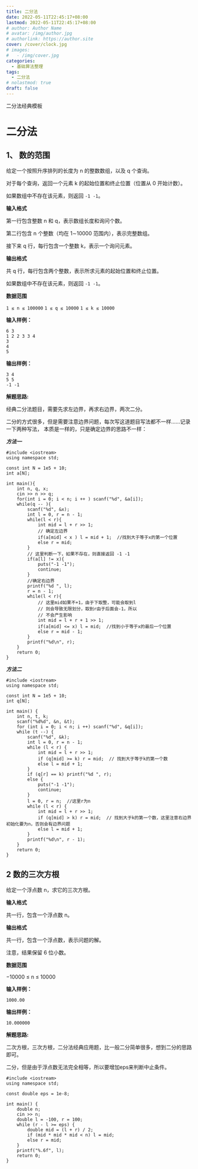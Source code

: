 ```yaml
---
title: 二分法
date: 2022-05-11T22:45:17+08:00
lastmod: 2022-05-11T22:45:17+08:00
# author: Author Name
# avatar: /img/author.jpg
# authorlink: https://author.site
cover: /cover/clock.jpg
# images:
#   - /img/cover.jpg
categories:
  - 基础算法整理
tags:
  - 二分法
# nolastmod: true
draft: false
---
```


二分法经典模板

<!--more-->

# 二分法

## 1、 数的范围

给定一个按照升序排列的长度为 n 的整数数组，以及 q 个查询。

对于每个查询，返回一个元素 k 的起始位置和终止位置（位置从 0 开始计数）。

如果数组中不存在该元素，则返回 `-1 -1`。

**输入格式**

第一行包含整数 n 和 q，表示数组长度和询问个数。

第二行包含 n 个整数（均在 1∼10000 范围内），表示完整数组。

接下来 q 行，每行包含一个整数 k，表示一个询问元素。

**输出格式**

共 q 行，每行包含两个整数，表示所求元素的起始位置和终止位置。

如果数组中不存在该元素，则返回 `-1 -1`。

**数据范围**

`1 ≤ n ≤ 100000`
`1 ≤ q ≤ 10000`
`1 ≤ k ≤ 10000`

**输入样例：**

```
6 3
1 2 2 3 3 4
3
4
5
```

**输出样例：**

```
3 4
5 5
-1 -1
```

**解题思路:**

经典二分法题目，需要先求左边界，再求右边界，两次二分。

二分的方式很多，但是需要注意边界问题，每次写这道题目写法都不一样......记录一下两种写法， 本质是一样的，只是确定边界的思路不一样：

***方法一***

```
#include <iostream>
using namespace std;

const int N = 1e5 + 10;
int a[N];

int main(){
    int n, q, x;
    cin >> n >> q;
    for(int i = 0; i < n; i ++ ) scanf("%d", &a[i]);
    while(q -- ){
        scanf("%d", &x);
        int l = 0, r = n - 1;
        while(l < r){
            int mid = l + r >> 1;
            // 确定左边界
            if(a[mid] < x ) l = mid + 1;  //找到大于等于x的第一个位置
            else r = mid;
        }
        // 这里判断一下，如果不存在，则直接返回 -1 -1
        if(a[l] != x){
            puts("-1 -1");
            continue;
        }
        //确定右边界
        printf("%d ", l);
        r = n - 1;
        while(l < r){
            // 这里mid如果不+1，由于下取整，可能会取到l
            // 则会导致无限划分，取到r由于后面会-1，所以
            // 不会产生影响
            int mid = l + r + 1 >> 1;
            if(a[mid] <= x) l = mid;  //找到小于等于x的最后一个位置
            else r = mid - 1;
        }
        printf("%d\n", r);
    }
    return 0;
}
```

***方法二***

```
#include <iostream>
using namespace std;

const int N = 1e5 + 10;
int q[N];

int main() {
    int n, t, k;
    scanf("%d%d", &n, &t);
    for (int i = 0; i < n; i ++) scanf("%d", &q[i]);
    while (t --) {
        scanf("%d", &k);
        int l = 0, r = n - 1;
        while (l < r) {
            int mid = l + r >> 1;
            if (q[mid] >= k) r = mid;  // 找到大于等于k的第一个数
            else l = mid + 1;
        }
        if (q[r] == k) printf("%d ", r);
        else {
            puts("-1 -1");
            continue;
        }
        l = 0, r = n;  //这里r为n
        while (l < r) {
            int mid = l + r >> 1;
            if (q[mid] > k) r = mid;  // 找到大于k的第一个数，这里注意右边界初始化要为n，否则会有边界问题
            else l = mid + 1;
        }
        printf("%d\n", r - 1);
    }
    return 0;
}
```

## 2 数的三次方根

给定一个浮点数 n，求它的三次方根。

**输入格式**

共一行，包含一个浮点数 n。

**输出格式**

共一行，包含一个浮点数，表示问题的解。

注意，结果保留 6 位小数。

**数据范围**

−10000 ≤ n ≤ 10000

**输入样例：**

```
1000.00
```

**输出样例：**

```
10.000000
```

**解题思路:**

二次方根，三次方根，二分法经典应用题，比一般二分简单很多，想到二分的思路即可。

二分，但是由于浮点数无法完全相等，所以要增加eps来判断中止条件。

```
#include <iostream>
using namespace std;

const double eps = 1e-8;

int main() {
    double n;
    cin >> n;
    double l = -100, r = 100;
    while (r - l >= eps) {
        double mid = (l + r) / 2;
        if (mid * mid * mid < n) l = mid;
        else r = mid;
    }
    printf("%.6f", l);
    return 0;
}
```

